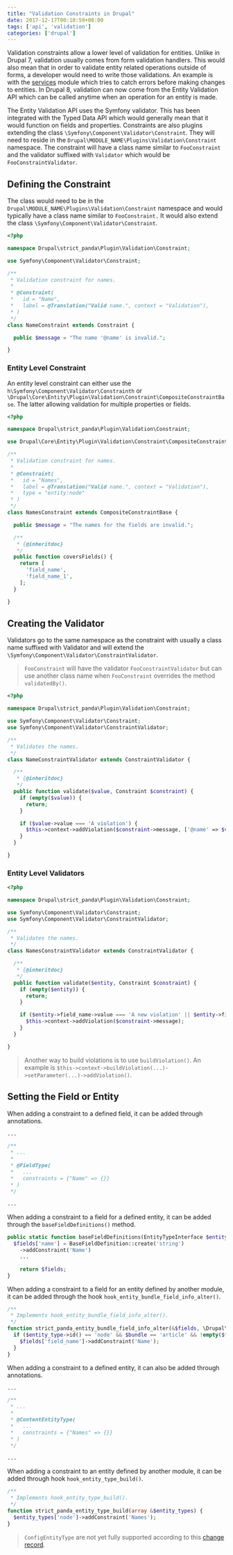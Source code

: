 ```yaml
---
title: "Validation Constraints in Drupal"
date: 2017-12-17T00:10:59+08:00
tags: ['api', 'validation']
categories: ['drupal']
---
```


Validation constraints allow a lower level of validation for entities. Unlike in Drupal 7, validation usually comes from form validation handlers. This would also mean that in order to validate entity related operations outside of forms, a developer would need to write those validations. An example is with the [services][1] module which tries to catch errors before making changes to entities. In Drupal 8, validation can now come from the Entity Validation API which can be called anytime when an operation for an entity is made.  

The Entity Validation API uses the Symfony validator. This has been integrated with the Typed Data API which would generally mean that it would function on fields and properties. Constraints are also plugins extending the class `\Symfony\Component\Validator\Constraint`. They will need to reside in the `Drupal\MODULE_NAME\Plugins\Validation\Constraint` namespace. The constraint will have a class name similar to `FooConstraint` and the validator suffixed with `Validator` which would be `FooConstraintValidator`.

## Defining the Constraint

The class would need to be in the `Drupal\MODULE_NAME\Plugins\Validation\Constraint` namespace and would typically have a class name similar to `FooConstraint.` It would also extend the class `\Symfony\Component\Validator\Constraint`.

```php
<?php

namespace Drupal\strict_panda\Plugin\Validation\Constraint;

use Symfony\Component\Validator\Constraint;

/**
 * Validation constraint for names.
 *
 * @Constraint(
 *   id = "Name",
 *   label = @Translation("Valid name.", context = "Validation"),
 * )
 */
class NameConstraint extends Constraint {

  public $message = "The name '@name' is invalid.";

}
```

### Entity Level Constraint

An entity level constraint can either use the `h\Symfony\Component\Validator\Constrainth` or `\Drupal\Core\Entity\Plugin\Validation\Constraint\CompositeConstraintBase`. The latter allowing validation for multiple properties or fields.

```php
<?php

namespace Drupal\strict_panda\Plugin\Validation\Constraint;

use Drupal\Core\Entity\Plugin\Validation\Constraint\CompositeConstraintBase;

/**
 * Validation constraint for names.
 *
 * @Constraint(
 *   id = "Names",
 *   label = @Translation("Valid name.", context = "Validation"),
 *   type = "entity:node"
 * )
 */
class NamesConstraint extends CompositeConstraintBase {

  public $message = "The names for the fields are invalid.";

  /**
   * {@inheritdoc}
   */
  public function coversFields() {
    return [
      'field_name',
      'field_name_1',
    ];
  }

}
```

## Creating the Validator

Validators go to the same namespace as the constraint with usually a class name suffixed with Validator and will extend the `\Symfony\Component\Validator\ConstraintValidator`.

> `FooConstraint` will have the validator `FooConstraintValidator` but can use another class name when `FooConstraint` overrides the method `validatedBy()`.

```php
<?php

namespace Drupal\strict_panda\Plugin\Validation\Constraint;

use Symfony\Component\Validator\Constraint;
use Symfony\Component\Validator\ConstraintValidator;

/**
 * Validates the names.
 */
class NameConstraintValidator extends ConstraintValidator {

  /**
   * {@inheritdoc}
   */
  public function validate($value, Constraint $constraint) {
    if (empty($value)) {
      return;
    }

    if ($value->value === 'A violation') {
      $this->context->addViolation($constraint->message, ['@name' => $value->value]);
    }
  }

}
```

### Entity Level Validators

```php
<?php

namespace Drupal\strict_panda\Plugin\Validation\Constraint;

use Symfony\Component\Validator\Constraint;
use Symfony\Component\Validator\ConstraintValidator;

/**
 * Validates the names.
 */
class NamesConstraintValidator extends ConstraintValidator {

  /**
   * {@inheritdoc}
   */
  public function validate($entity, Constraint $constraint) {
    if (empty($entity)) {
      return;
    }

    if ($entity->field_name->value === 'A new violation' || $entity->field_name_1->value === 'Another violation') {
      $this->context->addViolation($constraint->message);
    }
  }

}
```

> Another way to build violations is to use `buildViolation()`. An example is `$this->context->buildViolation(...)->setParameter(...)->addViolation()`.

## Setting the Field or Entity

When adding a constraint to a defined field, it can be added through annotations.

```php
...

/**
 * ...
 *
 * @FieldType(
 *   ...
 *   constraints = {"Name" => {}}
 * )
 */

...
```

When adding a constraint to a field for a defined entity, it can be added through the `baseFieldDefinitions()` method.

```php
public static function baseFieldDefinitions(EntityTypeInterface $entity_type) {
  $fields['name'] = BaseFieldDefinition::create('string')
    ->addConstraint('Name')
    ...

    return $fields;
}
```

When adding a constraint to a field for an entity defined by another module, it can be added through the hook `hook_entity_bundle_field_info_alter()`.

```php
/**
 * Implements hook_entity_bundle_field_info_alter().
 */
function strict_panda_entity_bundle_field_info_alter(&$fields, \Drupal\Core\Entity\EntityTypeInterface $entity_type, $bundle) {
  if ($entity_type->id() == 'node' && $bundle == 'article' && !empty($fields['field_name'])) {
    $fields['field_name']->addConstraint('Name');
  }
}
```

When adding a constraint to a defined entity, it can also be added through annotations.

```php
...

/**
 * ...
 *
 * @ContentEntityType(
 *   ...
 *   constraints = {"Names" => {}}
 * )
 */

...
```

When adding a constraint to an entity defined by another module, it can be added through hook `hook_entity_type_build()`.

```php
/**
 * Implements hook_entity_type_build().
 */
function strict_panda_entity_type_build(array &$entity_types) {
  $entity_types['node']->addConstraint('Names');
}
```

> `ConfigEntityType` are not yet fully supported according to this [change record][2].

[1]: http://drupal.org/project/services
[2]: https://www.drupal.org/node/2906029
